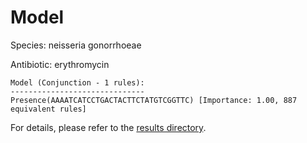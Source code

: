 
# Model

Species: neisseria gonorrhoeae

Antibiotic: erythromycin

```
Model (Conjunction - 1 rules):
------------------------------
Presence(AAAATCATCCTGACTACTTCTATGTCGGTTC) [Importance: 1.00, 887 equivalent rules]

```

For details, please refer to the [results directory](../../../../../results/scm_b/neisseria+gonorrhoeae/erythromycin/repeat_1/).

